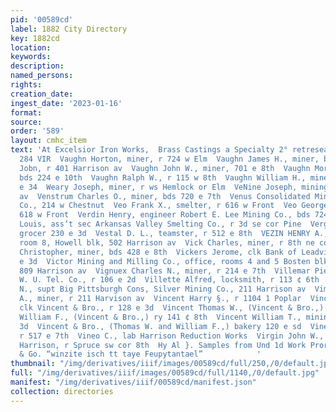 ```yaml
---
pid: '00589cd'
label: 1882 City Directory
key: 1882cd
location: 
keywords: 
description: 
named_persons: 
rights: 
creation_date: 
ingest_date: '2023-01-16'
format: 
source: 
order: '589'
layout: cmhc_item
text: 'At Excelsior Iron Works,  Brass Castings a Specialty 2° retresea, mt. Prop":  VAU
  284 VIR  Vaughn Horton, miner, r 724 w Elm  Vaughn James H., miner, bds 224 © 10th  Vaughn
  Jobn, r 401 Harrison av  Vaughn John W., miner, 701 e 8th  Vaughn Morris, miner,
  bds 224 e 10th  Vaughn Ralph W., r 115 w 8th  Vaughn William H., miner, bds 141
  e 34  Weary Joseph, miner, r ws Hemlock or Elm  VeNine Joseph, mining, r 716 Harrison
  av  Venstrum Charles O., miner, bds 720 e 7th  Venus Consolidated Mining and Smelting
  Co., 214 w Chestnut  Veo Frank X., smelter, r 616 w Front  Veo George H., lab, r
  618 w Front  Verdin Henry, engineer Robert E. Lee Mining Co., bds 724 @ 6th        Verdin
  Louis, ass’t sec Arkansas Valley Smelting Co., r 3d se cor Pine  Vergez Hector,
  grocer 230 e 3d  Vestal D. L., teamster, r 512 e 8th  VEZIN HENRY A., mining engineer
  room 8, Howell blk, 502 Harrison av  Vick Charles, miner, r 8th ne cor Fryer  Vickers
  Christopher, miner, bds 428 e 8th  Vickers Jerome, clk Bank of Leadville, r 115
  e 3d  Victor Mining and Milling Co., office, rooms 4 and 5 Bosten blk  Vienna Laundry,
  809 Harrison av  Vignuex Charles N., miner, r 214 e 7th  Villemar Pierre J., repairer
  W. U. Tel. Co., r 106 e 2d  Villette Alfred, locksmith, r 113 ¢ 6th  VIMONT JO.
  N., supt Big Pittsburgh Cons, Silver Mining Co., 211 Harrison av  Vimont Thomas
  A., miner, r 211 Harvison av  Vincent Harry §., r 1104 1 Poplar  Vincent Jamés W.,
  clk Vincent & Bro., r 128 e 3d  Vincent Thomas W., (Vincent & Bro.,) r 128 ¢ 3d  Vincent
  William F., (Vincent & Bro.,) ry 141 ¢ 8th  Vincent William T., mining, r 128 e
  3d  Vincent & Bro., (Thomas W. and William F.,) bakery 120 e sd  Vine Henry, miner,
  r 517 e 7th  Vineo C., lab Harrison Reduction Works  Virgin John W., mining, 224
  Harrison, r Spruce sw cor 8th  Hy Al }. Samples from Und 1d Work Pror Abadia, E.R,
  & Go. “winzite isch tt taye Feupytantael”            '
thumbnail: "/img/derivatives/iiif/images/00589cd/full/250,/0/default.jpg"
full: "/img/derivatives/iiif/images/00589cd/full/1140,/0/default.jpg"
manifest: "/img/derivatives/iiif/00589cd/manifest.json"
collection: directories
---
```

